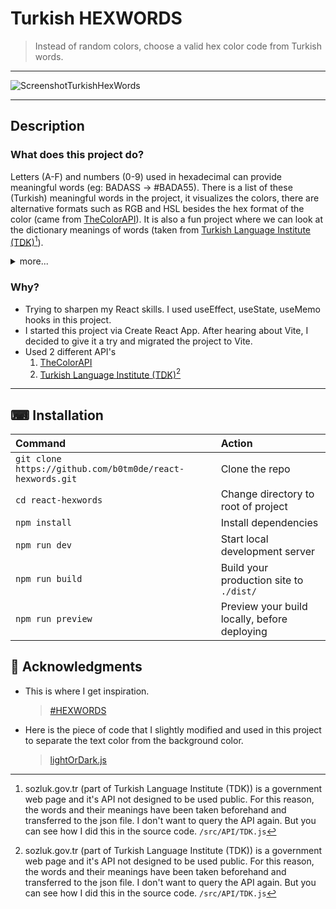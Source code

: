 # Turkish HEXWORDS

> Instead of random colors, choose a valid hex color code from Turkish words.

---

![ScreenshotTurkishHexWords](https://user-images.githubusercontent.com/6636688/184557382-a647347a-4177-48b6-8fbd-e85cb41da15e.jpg)

---

## Description

### What does this project do?

Letters (A-F) and numbers (0-9) used in hexadecimal can provide meaningful words (eg: BADASS -> #BADA55). There is a list of these (Turkish) meaningful words in the project, it visualizes the colors, there are alternative formats such as RGB and HSL besides the hex format of the color (came from [TheColorAPI](https://www.thecolorapi.com/docs)). It is also a fun project where we can look at the dictionary meanings of words (taken from [Turkish Language Institute (TDK)](https://www.sozluk.gov.tr/)[^1]).

<details>
  <summary>
    more...
  </summary>
  When using hex colors, we most often use the #R<sup>1</sup>R<sup>2</sup>G<sup>1</sup>G<sup>2</sup>B<sup>1</sup>B<sup>2</sup> format (6 characters). If we use it in the #R<sup>1</sup>R<sup>2</sup>G<sup>1</sup>G<sup>2</sup>B<sup>1</sup>B<sup>2</sup>A<sup>1</sup>A<sup>2</sup> format, we add the alpha channel (8 characters). When R<sup>1</sup> = R<sup>2</sup> and G<sup>1</sup> = G<sup>2</sup> and B<sup>1</sup> = B<sup>2</sup>, we can write it in #R<sup>1</sup>G<sup>1</sup>B<sup>1</sup> format (3 characters) (Ex: #5522EE -> #52E). If we want to add the alpha channel to the short version, we can write it as #R<sup>1</sup>G<sup>1</sup>B<sup>1</sup>A<sup>1</sup> for short (4 characters).
</details>

### Why?

- Trying to sharpen my React skills. I used useEffect, useState, useMemo hooks in this project.
- I started this project via Create React App. After hearing about Vite, I decided to give it a try and migrated the project to Vite.
- Used 2 different API's
  1. [TheColorAPI](https://www.thecolorapi.com/docs)
  2. [Turkish Language Institute (TDK)](https://www.sozluk.gov.tr/)[^1]

---

## ⌨ Installation

| Command                                                   | Action                                       |
| :-------------------------------------------------------- | :------------------------------------------- |
| `git clone https://github.com/b0tm0de/react-hexwords.git` | Clone the repo                               |
| `cd react-hexwords`                                       | Change directory to root of project          |
| `npm install`                                             | Install dependencies                         |
| `npm run dev`                                             | Start local development server               |
| `npm run build`                                           | Build your production site to `./dist/`      |
| `npm run preview`                                         | Preview your build locally, before deploying |

## 🙏 Acknowledgments

- This is where I get inspiration.

  > [#HEXWORDS](https://hexwords.netlify.app/)

- Here is the piece of code that I slightly modified and used in this project to separate the text color from the background color.
  > [lightOrDark.js](https://gist.github.com/stla/00d8d78c7daa8b774c484e5b6f5758ce)

[^1]: sozluk.gov.tr (part of Turkish Language Institute (TDK)) is a government web page and it's API not designed to be used public. For this reason, the words and their meanings have been taken beforehand and transferred to the json file. I don't want to query the API again. But you can see how I did this in the source code. `/src/API/TDK.js`
